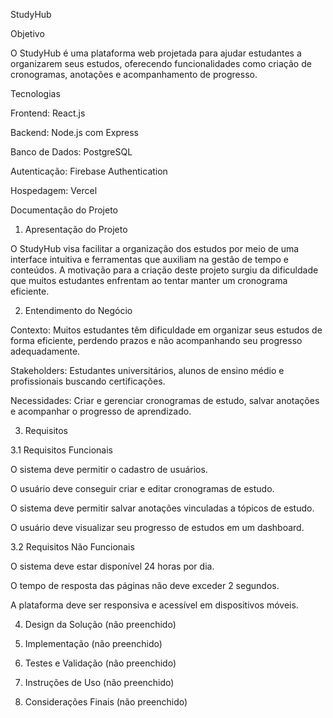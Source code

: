 StudyHub

Objetivo

O StudyHub é uma plataforma web projetada para ajudar estudantes a organizarem seus estudos, oferecendo funcionalidades como criação de cronogramas, anotações e acompanhamento de progresso.

Tecnologias

Frontend: React.js

Backend: Node.js com Express

Banco de Dados: PostgreSQL

Autenticação: Firebase Authentication

Hospedagem: Vercel

Documentação do Projeto

1. Apresentação do Projeto

O StudyHub visa facilitar a organização dos estudos por meio de uma interface intuitiva e ferramentas que auxiliam na gestão de tempo e conteúdos. A motivação para a criação deste projeto surgiu da dificuldade que muitos estudantes enfrentam ao tentar manter um cronograma eficiente.

2. Entendimento do Negócio

Contexto: Muitos estudantes têm dificuldade em organizar seus estudos de forma eficiente, perdendo prazos e não acompanhando seu progresso adequadamente.

Stakeholders: Estudantes universitários, alunos de ensino médio e profissionais buscando certificações.

Necessidades: Criar e gerenciar cronogramas de estudo, salvar anotações e acompanhar o progresso de aprendizado.

3. Requisitos

3.1 Requisitos Funcionais

O sistema deve permitir o cadastro de usuários.

O usuário deve conseguir criar e editar cronogramas de estudo.

O sistema deve permitir salvar anotações vinculadas a tópicos de estudo.

O usuário deve visualizar seu progresso de estudos em um dashboard.

3.2 Requisitos Não Funcionais

O sistema deve estar disponível 24 horas por dia.

O tempo de resposta das páginas não deve exceder 2 segundos.

A plataforma deve ser responsiva e acessível em dispositivos móveis.

4. Design da Solução (não preenchido)

5. Implementação (não preenchido)

6. Testes e Validação (não preenchido)

7. Instruções de Uso (não preenchido)

8. Considerações Finais (não preenchido)
